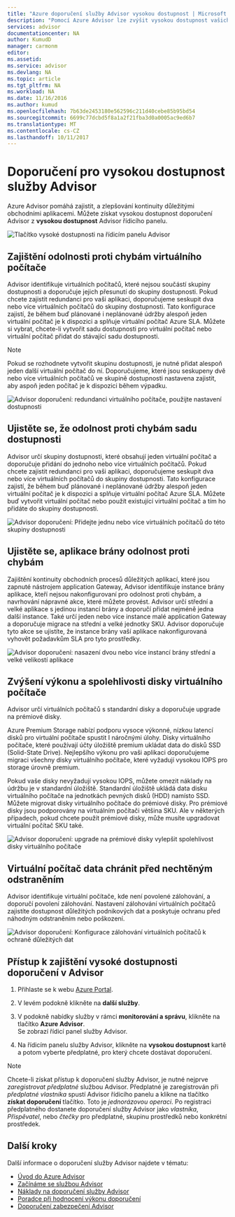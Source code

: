 ```yaml
---
title: "Azure doporučení služby Advisor vysokou dostupnost | Microsoft Docs"
description: "Pomocí Azure Advisor lze zvýšit vysokou dostupnost vašich Azure nasazení."
services: advisor
documentationcenter: NA
author: KumudD
manager: carmonm
editor: 
ms.assetid: 
ms.service: advisor
ms.devlang: NA
ms.topic: article
ms.tgt_pltfrm: NA
ms.workload: NA
ms.date: 11/16/2016
ms.author: kumud
ms.openlocfilehash: 7b63de2453180e562596c211d40cebe85b95bd54
ms.sourcegitcommit: 6699c77dcbd5f8a1a2f21fba3d0a0005ac9ed6b7
ms.translationtype: MT
ms.contentlocale: cs-CZ
ms.lasthandoff: 10/11/2017
---
```

# <a name="advisor-high-availability-recommendations"></a>Doporučení pro vysokou dostupnost služby Advisor

Azure Advisor pomáhá zajistit, a zlepšování kontinuity důležitými obchodními aplikacemi. Můžete získat vysokou dostupnost doporučení Advisor z **vysokou dostupnost** Advisor řídicího panelu.

![Tlačítko vysoké dostupnosti na řídicím panelu Advisor](./media/advisor-high-availability-recommendations/advisor-high-availability-tab.png)


## <a name="ensure-virtual-machine-fault-tolerance"></a>Zajištění odolnosti proti chybám virtuálního počítače

Advisor identifikuje virtuálních počítačů, které nejsou součástí skupiny dostupnosti a doporučuje jejich přesunutí do skupiny dostupnosti. Pokud chcete zajistit redundanci pro vaši aplikaci, doporučujeme seskupit dva nebo více virtuálních počítačů do skupiny dostupnosti. Tato konfigurace zajistí, že během buď plánované i neplánované údržby alespoň jeden virtuální počítač je k dispozici a splňuje virtuální počítač Azure SLA. Můžete si vybrat, chcete-li vytvořit sadu dostupnosti pro virtuální počítač nebo virtuální počítač přidat do stávající sadu dostupnosti.

> [!NOTE]
> Pokud se rozhodnete vytvořit skupinu dostupnosti, je nutné přidat alespoň jeden další virtuální počítač do ní. Doporučujeme, které jsou seskupeny dvě nebo více virtuálních počítačů ve skupině dostupnosti nastavena zajistit, aby aspoň jeden počítač je k dispozici během výpadku.

![Advisor doporučení: redundanci virtuálního počítače, použijte nastavení dostupnosti](./media/advisor-high-availability-recommendations/advisor-high-availability-create-availability-set.png)

## <a name="ensure-availability-set-fault-tolerance"></a>Ujistěte se, že odolnost proti chybám sadu dostupnosti 

Advisor určí skupiny dostupnosti, které obsahují jeden virtuální počítač a doporučuje přidání do jednoho nebo více virtuálních počítačů. Pokud chcete zajistit redundanci pro vaši aplikaci, doporučujeme seskupit dva nebo více virtuálních počítačů do skupiny dostupnosti. Tato konfigurace zajistí, že během buď plánované i neplánované údržby alespoň jeden virtuální počítač je k dispozici a splňuje virtuální počítač Azure SLA. Můžete buď vytvořit virtuální počítač nebo použít existující virtuální počítač a tím ho přidáte do skupiny dostupnosti.  

![Advisor doporučení: Přidejte jednu nebo více virtuálních počítačů do této skupiny dostupnosti](./media/advisor-high-availability-recommendations/advisor-high-availability-add-vm-to-availability-set.png)


## <a name="ensure-application-gateway-fault-tolerance"></a>Ujistěte se, aplikace brány odolnost proti chybám
Zajištění kontinuity obchodních procesů důležitých aplikací, které jsou zapnuté nástrojem application Gateway, Advisor identifikuje instance brány aplikace, kteří nejsou nakonfigurovaní pro odolnost proti chybám, a navrhování nápravné akce, které můžete provést. Advisor určí střední a velké aplikace s jedinou instancí brány a doporučí přidat nejméně jedna další instance. Také určí jeden nebo více instance malé application Gateway a doporučuje migrace na střední a velké jednotky SKU. Advisor doporučuje tyto akce se ujistíte, že instance brány vaší aplikace nakonfigurovaná vyhovět požadavkům SLA pro tyto prostředky.

![Advisor doporučení: nasazení dvou nebo více instancí brány střední a velké velikostí aplikace](./media/advisor-high-availability-recommendations/advisor-high-availability-application-gateway.png)

## <a name="improve-the-performance-and-reliability-of-virtual-machine-disks"></a>Zvýšení výkonu a spolehlivosti disky virtuálního počítače

Advisor určí virtuálních počítačů s standardní disky a doporučuje upgrade na prémiové disky.
 
Azure Premium Storage nabízí podporu vysoce výkonné, nízkou latencí disků pro virtuální počítače spustit I náročnými úlohy. Disky virtuálního počítače, které používají účty úložiště premium ukládat data do disků SSD (Solid-State Drive). Nejlepšího výkonu pro vaši aplikaci doporučujeme migraci všechny disky virtuálního počítače, které vyžadují vysokou IOPS pro storage úrovně premium. 

Pokud vaše disky nevyžadují vysokou IOPS, můžete omezit náklady na údržbu je v standardní úložiště. Standardní úložiště ukládá data disku virtuálního počítače na jednotkách pevných disků (HDD) namísto SSD. Můžete migrovat disky virtuálního počítače do prémiové disky. Pro prémiové disky jsou podporovány na virtuálním počítači většina SKU. Ale v některých případech, pokud chcete použít prémiové disky, může musíte upgradovat virtuální počítač SKU také.

![Advisor doporučení: upgrade na prémiové disky vylepšit spolehlivost disky virtuálního počítače](./media/advisor-high-availability-recommendations/advisor-high-availability-upgrade-to-premium-disks.png)

## <a name="protect-your-virtual-machine-data-from-accidental-deletion"></a>Virtuální počítač data chránit před nechtěným odstraněním
Advisor identifikuje virtuální počítače, kde není povolené zálohování, a doporučí povolení zálohování. Nastavení zálohování virtuálních počítačů zajistíte dostupnost důležitých podnikových dat a poskytuje ochranu před náhodným odstraněním nebo poškození.

![Advisor doporučení: Konfigurace zálohování virtuálních počítačů k ochraně důležitých dat](./media/advisor-high-availability-recommendations/advisor-high-availability-virtual-machine-backup.png)

## <a name="access-high-availability-recommendations-in-advisor"></a>Přístup k zajištění vysoké dostupnosti doporučení v Advisor

1. Přihlaste se k webu [Azure Portal](https://portal.azure.com).

2. V levém podokně klikněte na **další služby**.

3. V podokně nabídky služby v rámci **monitorování a správu**, klikněte na tlačítko **Azure Advisor**.  
 Se zobrazí řídicí panel služby Advisor.

4. Na řídicím panelu služby Advisor, klikněte na **vysokou dostupnost** kartě a potom vyberte předplatné, pro který chcete dostávat doporučení.

> [!NOTE]
> Chcete-li získat přístup k doporučení služby Advisor, je nutné nejprve *zaregistrovat předplatné* službou Advisor. Předplatné je zaregistrován při *předplatné vlastníka* spustí Advisor řídicího panelu a klikne na tlačítko **získat doporučení** tlačítko. Toto je *jednorázovou operaci*. Po registraci předplatného dostanete doporučení služby Advisor jako *vlastníka*, *Přispěvatel*, nebo *čtečky* pro předplatné, skupinu prostředků nebo konkrétní prostředek.

## <a name="next-steps"></a>Další kroky

Další informace o doporučení služby Advisor najdete v tématu:
* [Úvod do Azure Advisor](advisor-overview.md)
* [Začínáme se službou Advisor](advisor-get-started.md)
* [Náklady na doporučení služby Advisor](advisor-performance-recommendations.md)
* [Poradce při hodnocení výkonu doporučení](advisor-performance-recommendations.md)
* [Doporučení zabezpečení Advisor](advisor-security-recommendations.md)

